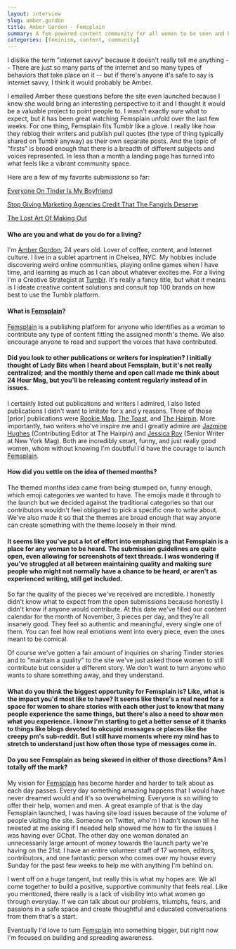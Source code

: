 ```yaml
---
layout: interview
slug: amber.gordon
title: Amber Gordon - Femsplain
summary: A fem-powered content community for all women to be seen and heard.
categories: [feminism, content, community]
---
```


I dislike the term "internet savvy" because it doesn't really tell me anything -- There are just so many parts of the internet and so many types of behaviors that take place on it -- but if there's anyone it's safe to say is internet savvy, I think it would probably be Amber.

I emailed Amber these questions before the site even launched because I knew she would bring an interesting perspective to it and I thought it would be a valuable project to point people to. I wasn't exactly sure what to expect, but it has been great watching Femsplain unfold over the last few weeks. For one thing, Femsplain fits Tumblr like a glove. I really like how they reblog their writers and publish pull quotes (the type of thing typically shared on Tumblr anyway) as their own separate posts. And the topic of "firsts" is broad enough that there is a breadth of different subjects and voices represented. In less than a month a landing page has turned into what feels like a vibrant community space.

Here are a few of my favorite submissions so far:

[Everyone On Tinder Is My Boyfriend](http://femsplain.com/everyone-on-tinder-is-my-boyfriend/)

[Stop Giving Marketing Agencies Credit That The Fangirls Deserve](http://femsplain.com/stop-giving-marketing-agencies-credit-that-the-fangirls-deserve/)

[The Lost Art Of Making Out](http://femsplain.com/the-lost-art-of-making-out/)


#### Who are you and what do you do for a living?

I'm [Amber Gordon](http://twitter.com/missambear), 24 years old. Lover of coffee, content, and Internet culture. I live in a sublet apartment in Chelsea, NYC. My hobbies include discovering weird online communities, playing online games when I have time, and learning as much as I can about whatever excites me. For a living I'm a Creative Strategist at [Tumblr](http://tumblr.com). It's really a fancy title, but what it means is I ideate creative content solutions and consult top 100 brands on how best to use the Tumblr platform.

#### What is [Femsplain](http://femsplain.com)?

[Femsplain](http://femsplain.com) is a publishing platform for anyone who identifies as a woman to contribute any type of content fitting the assigned month's theme. We also encourage anyone to read and support the voices that have contributed.

#### Did you look to other publications or writers for inspiration? I initially thought of Lady Bits when I heard about Femsplain, but it's not really centralized; and the monthly theme and open call made me think about 24 Hour Mag, but you'll be releasing content regularly instead of in issues.

I certainly listed out publications and writers I admired, I also listed publications I didn't want to imitate for x and y reasons. Three of those [prior] publications were [Rookie Mag](http://www.rookiemag.com/), [The Toast](http://the-toast.net/), and [The Hairpin](http://thehairpin.com/). More importantly, two writers who've inspire me and I greatly admire are [Jazmine Hughes](https://twitter.com/jazzedloon) (Contributing Editor at The Hairpin) and [Jessica Roy](https://twitter.com/jessicakroy) (Senior Writer at New York Mag). Both are incredibly smart, funny, and just really good women, whom without knowing I'm doubtful I'd have the courage to launch [Femsplain](http://femsplain.com).

#### How did you settle on the idea of themed months?

The themed months idea came from being stumped on, funny enough, which emoji categories we wanted to have. The emojis made it through to the launch but we decided against the traditional categories so that our contributors wouldn't feel obligated to pick a specific one to write about. We've also made it so that the themes are broad enough that way anyone can create something with the theme loosely in their mind.

#### It seems like you've put a lot of effort into emphasizing that Femsplain is a place for any woman to be heard. The submission guidelines are quite open, even allowing for screenshots of text threads. I was wondering if you've struggled at all between maintaining quality and making sure people who might not normally have a chance to be heard, or aren't as experienced writing, still get included.

So far the quality of the pieces we've received are incredible. I honestly didn't know what to expect from the open submissions because honestly I didn't know if anyone would contribute. At this date we've filled our content calendar for the month of November, 3 pieces per day, and they're all insanely good. They feel so authentic and meaningful, every single one of them. You can feel how real emotions went into every piece, even the ones meant to be comical.

Of course we've gotten a fair amount of inquiries on sharing Tinder stories and to "maintain a quality" to the site we've just asked those women to still contribute but consider a different story. We don't want to turn anyone who wants to share something away, and they understand.

#### What do you think the biggest opportunity for Femsplain is? Like, what is the impact you'd most like to have? It seems like there's a real need for a space for women to share stories with each other just to know that many people experience the same things, but there's also a need to show men what you experience. I know I'm starting to get a better sense of it thanks to things like blogs devoted to okcupid messages or places like the creepy pm's sub-reddit. But I still have moments where my mind has to stretch to understand just how often those type of messages come in.

#### Do you see Femsplain as being skewed in either of those directions? Am I totally off the mark?

My vision for [Femsplain](http://femsplain.com) has become harder and harder to talk about as each day passes. Every day something amazing happens that I would have never dreamed would and it's so overwhelming. Everyone is so willing to offer their help, women and men. A great example of that is the day Femsplain launched, I was having site load issues because of the volume of people visiting the site. Someone on Twitter, who'm I hadn't known till he tweeted at me asking if I needed help showed me how to fix the issues I was having over GChat. The other day one woman donated an unnecessarily large amount of money towards the launch party we're having on the 21st. I have an entire volunteer staff of 17 women, editors, contributors, and one fantastic person who comes over my house every Sunday for the past few weeks to help me with anything I'm behind on.

I went off on a huge tangent, but really this is what my hopes are. We all come together to build a positive, supportive community that feels real. Like you mentioned, there really is a lack of visibility into what women go through everyday. If we can talk about our problems, triumphs, fears, and passions in a safe space and create thoughtful and educated conversations from them that's a start.

Eventually I'd love to turn [Femsplain](http://femsplain.com) into something bigger, but right now I'm focused on building and spreading awareness.
